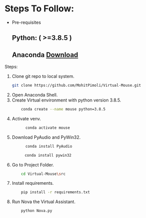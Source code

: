 # Steps To Follow:

* Pre-requisites
  ## Python: ( >=3.8.5 )
  ## Anaconda [Download](https://www.anaconda.com/download)

Steps:

1. Clone git repo to local system.
    ```bash
    git clone https://github.com/MohitPimoli/Virtual-Mouse.git
    ```
2. Open Anaconda Shell.
3. Create Virtual environment with python version 3.8.5.
    ```bash
        conda create --name mouse python=3.8.5
     ```
4. Activate venv.
    ```bash
          conda activate mouse
     ```
5. Download PyAudio and PyWin32.
    ```bash
          conda install PyAudio
    ```
 ```bash
          conda install pywin32
  ```
6. Go to Project Folder.
      ```bash
          cd Virtual-Mouse\src
     ```
7. Install requirements.
      ```bash
          pip install -r requirements.txt
     ```
8. Run Nova the Virtual Assistant.
      ```bash
          python Nova.py
      ```
   
   
   
   

